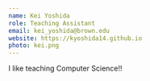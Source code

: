 ```yaml
---
name: Kei Yoshida
role: Teaching Assistant
email: kei_yoshida@brown.edu
website: https://kyoshida14.github.io
photo: kei.png
---
```


I like teaching Computer Science!!
